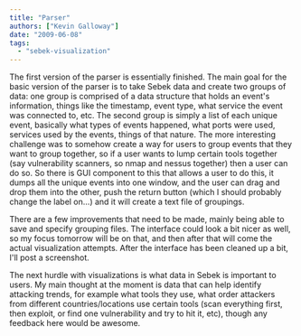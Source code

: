 ```yaml
---
title: "Parser"
authors: ["Kevin Galloway"]
date: "2009-06-08"
tags: 
  - "sebek-visualization"
---
```


The first version of the parser is essentially finished. The main goal for the basic version of the parser is to take Sebek data and create two groups of data: one group is comprised of a data structure that holds an event's information, things like the timestamp, event type, what service the event was connected to, etc. The second group is simply a list of each unique event, basically what types of events happened, what ports were used, services used by the events, things of that nature. The more interesting challenge was to somehow create a way for users to group events that they want to group together, so if a user wants to lump certain tools together (say vulnerability scanners, so nmap and nessus together) then a user can do so. So there is GUI component to this that allows a user to do this, it dumps all the unique events into one window, and the user can drag and drop them into the other, push the return button (which I should probably change the label on...) and it will create a text file of groupings.  
  
There are a few improvements that need to be made, mainly being able to save and specify grouping files. The interface could look a bit nicer as well, so my focus tomorrow will be on that, and then after that will come the actual visualization attempts. After the interface has been cleaned up a bit, I'll post a screenshot.  
  
The next hurdle with visualizations is what data in Sebek is important to users. My main thought at the moment is data that can help identify attacking trends, for example what tools they use, what order attackers from different countries/locations use certain tools (scan everything first, then exploit, or find one vulnerability and try to hit it, etc), though any feedback here would be awesome.
